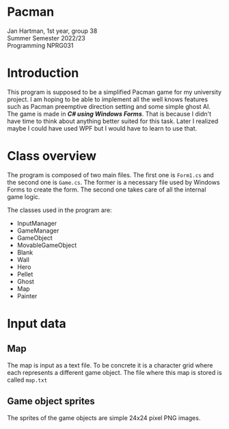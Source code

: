 # Pacman
Jan Hartman, 1st year, group 38  
Summer Semester 2022/23  
Programming NPRG031

# Introduction
This program is supposed to be a simplified Pacman game for my university project. I am hoping to be able to implement all the well knows features such as Pacman preemptive direction setting and some simple ghost AI. The game is made in ***C# using Windows Forms***. That is because I didn't have time to think about anything better suited for this task. Later I realized maybe I could have used WPF but I would have to learn to use that.

# Class overview
The program is composed of two main files. The first one is `Form1.cs` and the second one is `Game.cs`. The former is a necessary file used by Windows Forms to create the form. The second one takes care of all the internal game logic. 

The classes used in the program are:  
- InputManager
- GameManager
- GameObject
- MovableGameObject
- Blank
- Wall
- Hero
- Pellet
- Ghost
- Map
- Painter

# Input data

## Map
The map is input as a text file. To be concrete it is a character grid where each represents a different game object. The file where this map is stored is called `map.txt`

## Game object sprites
The sprites of the game objects are simple 24x24 pixel PNG images.

